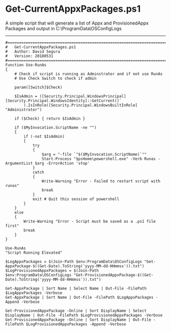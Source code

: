 # Get-CurrentAppxPackages.ps1

A simple script that will generate a list of Appx and ProvisionedAppx Packages and output in C:\ProgramData\OSConfigLogs

---

    #======================================================================================
    #	Get-CurrentAppxPackages.ps1
    #	Author: David Segura
    #	Version: 20180531
    #======================================================================================
    Function Use-RunAs 
    {    
        # Check if script is running as Adminstrator and if not use RunAs
        # Use Check Switch to check if admin

        param([Switch]$Check) 

        $IsAdmin = ([Security.Principal.WindowsPrincipal] [Security.Principal.WindowsIdentity]::GetCurrent()` 
            ).IsInRole([Security.Principal.WindowsBuiltInRole] "Administrator")

        if ($Check) { return $IsAdmin }

        if ($MyInvocation.ScriptName -ne "")
        {
            if (-not $IsAdmin)
            {
                try
                {
                    $arg = "-file `"$($MyInvocation.ScriptName)`""
                    Start-Process "$psHome\powershell.exe" -Verb Runas -ArgumentList $arg -ErrorAction 'stop'
                }
                catch
                {
                    Write-Warning "Error - Failed to restart script with runas"
                    break
                }
                exit # Quit this session of powershell
            }
        }
        else
        {
            Write-Warning "Error - Script must be saved as a .ps1 file first"  
            break  
        }
    }

    Use-RunAs 
    "Script Running Elevated"

    $LogAppxPackages = $(Join-Path $env:ProgramData\OSConfigLogs "Get-AppxPackage-$((Get-Date).ToString('yyyy-MM-dd-HHmmss')).txt")
    $LogProvisionedAppxPackages = $(Join-Path $env:ProgramData\OSConfigLogs "Get-ProvisionedAppxPackage-$((Get-Date).ToString('yyyy-MM-dd-HHmmss')).txt")

    Get-AppxPackage | Sort Name | Select Name | Out-File -FilePath $LogAppxPackages -Verbose
    Get-AppxPackage | Sort Name | Out-File -FilePath $LogAppxPackages -Append -Verbose

    Get-ProvisionedAppxPackage -Online | Sort DisplayName | Select DisplayName | Out-File -FilePath $LogProvisionedAppxPackages -Verbose
    Get-ProvisionedAppxPackage -Online | Sort DisplayName | Out-File -FilePath $LogProvisionedAppxPackages -Append -Verbose



